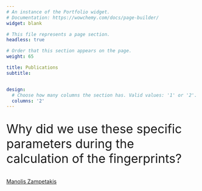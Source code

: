 ```yaml
---
# An instance of the Portfolio widget.
# Documentation: https://wowchemy.com/docs/page-builder/
widget: blank

# This file represents a page section.
headless: true

# Order that this section appears on the page.
weight: 65

title: Publications
subtitle: 


design:
  # Choose how many columns the section has. Valid values: '1' or '2'.
  columns: '2'
---
```


<p style="font-size:24pt; font-style:bold">
    Why did we use these specific parameters during the calculation of the fingerprints?
</p>
<a href="https://mzampet.com">Manolis Zampetakis</a>
